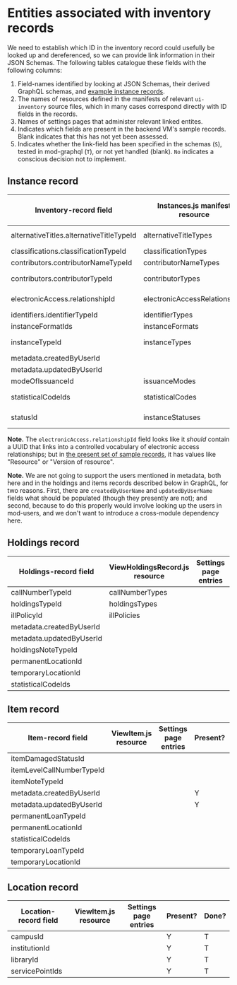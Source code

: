 # Entities associated with inventory records

We need to establish which ID in the inventory record could usefully be looked up and dereferenced, so we can provide link information in their JSON Schemas. The following tables catalogue these fields with the following columns:

1. Field-names identified by looking at JSON Schemas, their derived GraphQL schemas, and [example instance records](https://issues.folio.org/secure/attachment/15615/15615_UChicagoInstances_20181218+%282%29.json).
2. The names of resources defined in the manifests of relevant `ui-inventory` source files, which in many cases correspond directly with ID fields in the records.
3. Names of settings pages that administer relevant linked entites.
4. Indicates which fields are present in the backend VM's sample records. Blank indicates that this has not yet been assessed.
5. Indicates whether the link-field has been specified in the schemas (`S`), tested in mod-graphql (`T`), or not yet handled (blank). `No` indicates a conscious decision not to implement.


## Instance record

| Inventory-record field                   | Instances.js manifest resource | Settings page entries     | Present? | Done?
| ---------------------------------------- | ------------------------------ | ------------------------- | -------- | -
| alternativeTitles.alternativeTitleTypeId | alternativeTitleTypes          | Alternative title types   | absent   |
| classifications.classificationTypeId     | classificationTypes            | _[hardcoded]_             | Y        | T
| contributors.contributorNameTypeId       | contributorNameTypes           | _[hardcoded]_             | Y        | T
| contributors.contributorTypeId           | contributorTypes               | Contributor types         | absent   |
| electronicAccess.relationshipId          | electronicAccessRelationships  | URL relationship          | absent   |
| identifiers.identifierTypeId             | identifierTypes                | _[hardcoded]_             | Y        | T
| instanceFormatIds                        | instanceFormats                | Formats                   | absent   |
| instanceTypeId                           | instanceTypes                  | Resource types            | Y        | S
| metadata.createdByUserId                 |                                | [Users app]               | Y        | No
| metadata.updatedByUserId                 |                                | [Users app]               | Y        | No
| modeOfIssuanceId                         | issuanceModes                  | _[hardcoded]_             | absent   |
| statisticalCodeIds                       | statisticalCodes               | Statistical codes         | absent   |
| statusId                                 | instanceStatuses               | Instance status types     | absent   |

**Note.** The `electronicAccess.relationshipId` field looks like it _should_ contain a UUID that links into a controlled vocabulary of electronic access relationships; but in [the present set of sample records](https://issues.folio.org/secure/attachment/15615/15615_UChicagoInstances_20181218+%282%29.json), it has values like "Resource" or "Version of resource".

**Note.** We are not going to support the users mentioned in metadata, both here and in the holdings and items records described below in GraphQL, for two reasons. First, there are `createdByUserName` and `updatedByUserName` fields what should be populated (though they presently are not); and second, because to do this properly would involve looking up the users in mod-users, and we don't want to introduce a cross-module dependency here.


## Holdings record

| Holdings-record field                    | ViewHoldingsRecord.js resource | Settings page entries     | Present? | Done?
| ---------------------------------------- | ------------------------------ | ------------------------- | -------- | -
| callNumberTypeId                         | callNumberTypes                |                           | absent   |
| holdingsTypeId                           | holdingsTypes                  |                           | absent   |
| illPolicyId                              | illPolicies                    |                           | absent   |
| metadata.createdByUserId                 |                                |                           | Y        | No
| metadata.updatedByUserId                 |                                |                           | Y        | No
| holdingsNoteTypeId                       |                                |                           | absent   |
| permanentLocationId                      |                                |                           | Y        | T
| temporaryLocationId                      |                                |                           | absent   |
| statisticalCodeIds                       |                                |                           | absent   |


## Item record

| Item-record field                        | ViewItem.js resource           | Settings page entries     | Present? | Done?
| ---------------------------------------- | ------------------------------ | ------------------------- | -------- | -
| itemDamagedStatusId                      |                                |                           |          |
| itemLevelCallNumberTypeId                |                                |                           |          |
| itemNoteTypeId                           |                                |                           |          |
| metadata.createdByUserId                 |                                |                           | Y        | No
| metadata.updatedByUserId                 |                                |                           | Y        | No
| permanentLoanTypeId                      |                                |                           |          |
| permanentLocationId                      |                                |                           |          |
| statisticalCodeIds                       |                                |                           |          |
| temporaryLoanTypeId                      |                                |                           |          |
| temporaryLocationId                      |                                |                           |          |


## Location record

| Location-record field                    | ViewItem.js resource           | Settings page entries     | Present? | Done?
| ---------------------------------------- | ------------------------------ | ------------------------- | -------- | -
| campusId                                 |                                |                           | Y        | T
| institutionId                            |                                |                           | Y        | T
| libraryId                                |                                |                           | Y        | T
| servicePointIds                          |                                |                           | Y        | T


